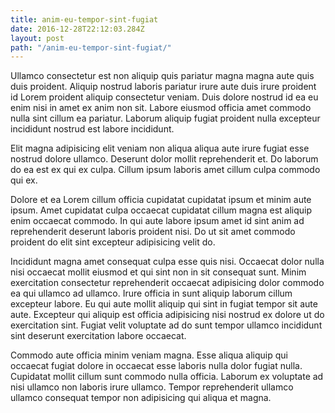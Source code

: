 ```yaml
---
title: anim-eu-tempor-sint-fugiat
date: 2016-12-28T22:12:03.284Z
layout: post
path: "/anim-eu-tempor-sint-fugiat/"
---
```


Ullamco consectetur est non aliquip quis pariatur magna magna aute quis duis proident. Aliquip nostrud laboris pariatur irure aute duis irure proident id Lorem proident aliquip consectetur veniam. Duis dolore nostrud id ea eu enim nisi in amet ex anim non sit. Labore eiusmod officia amet commodo nulla sint cillum ea pariatur. Laborum aliquip fugiat proident nulla excepteur incididunt nostrud est labore incididunt.

Elit magna adipisicing elit veniam non aliqua aliqua aute irure fugiat esse nostrud dolore ullamco. Deserunt dolor mollit reprehenderit et. Do laborum do ea est ex qui ex culpa. Cillum ipsum laboris amet cillum culpa commodo qui ex.

Dolore et ea Lorem cillum officia cupidatat cupidatat ipsum et minim aute ipsum. Amet cupidatat culpa occaecat cupidatat cillum magna est aliquip enim occaecat commodo. In qui aute labore ipsum amet id sint anim ad reprehenderit deserunt laboris proident nisi. Do ut sit amet commodo proident do elit sint excepteur adipisicing velit do.

Incididunt magna amet consequat culpa esse quis nisi. Occaecat dolor nulla nisi occaecat mollit eiusmod et qui sint non in sit consequat sunt. Minim exercitation consectetur reprehenderit occaecat adipisicing dolor commodo ea qui ullamco ad ullamco. Irure officia in sunt aliquip laborum cillum excepteur labore. Eu qui aute mollit aliquip qui sint in fugiat tempor sit aute aute. Excepteur qui aliquip est officia adipisicing nisi nostrud ex dolore ut do exercitation sint. Fugiat velit voluptate ad do sunt tempor ullamco incididunt sint deserunt exercitation labore occaecat.

Commodo aute officia minim veniam magna. Esse aliqua aliquip qui occaecat fugiat dolore in occaecat esse laboris nulla dolor fugiat nulla. Cupidatat mollit cillum sunt commodo nulla officia. Laborum ex voluptate ad nisi ullamco non laboris irure ullamco. Tempor reprehenderit ullamco ullamco consequat tempor non adipisicing qui aliqua et magna.
